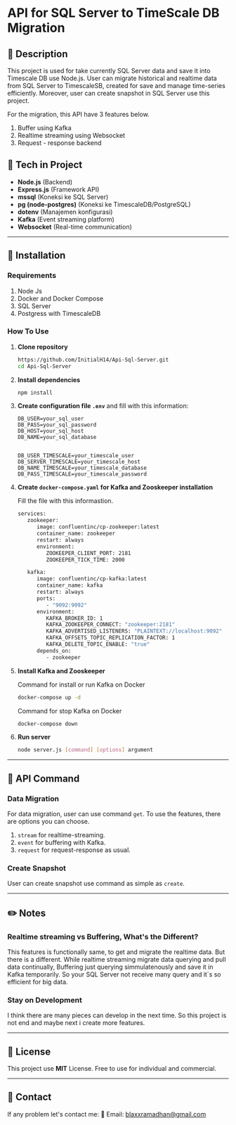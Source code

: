 # API for SQL Server to TimeScale DB Migration

## 📌 Description

This project is used for take currently SQL Server data and save it into Timescale DB use Node.js. User can migrate historical and realtime data from SQL Server to TimescaleSB, created for save and manage time-series efficiently. Moreover, user can create snapshot in SQL Server use this project.

For the migration, this API have 3 features below.

1. Buffer using Kafka
2. Realtime streaming using Websocket
3. Request - response backend

## 🚀 Tech in Project

- **Node.js** (Backend)
- **Express.js** (Framework API)
- **mssql** (Koneksi ke SQL Server)
- **pg (node-postgres)** (Koneksi ke TimescaleDB/PostgreSQL)
- **dotenv** (Manajemen konfigurasi)
- **Kafka** (Event streaming platform)
- **Websocket** (Real-time communication)

---

## 📡 Installation

### Requirements

1. Node Js
2. Docker and Docker Compose
3. SQL Server
4. Postgress with TimescaleDB

### How To Use

1. **Clone repository**

   ```sh
   https://github.com/InitialH14/Api-Sql-Server.git
   cd Api-Sql-Server
   ```

2. **Install dependencies**

   ```sh
   npm install
   ```

3. **Create configuration file `.env`** and fill with this information:

   ```env
   DB_USER=your_sql_user
   DB_PASS=your_sql_password
   DB_HOST=your_sql_host
   DB_NAME=your_sql_database


   DB_USER_TIMESCALE=your_timescale_user
   DB_SERVER_TIMESCALE=your_timescale_host
   DB_NAME_TIMESCALE=your_timescale_database
   DB_PASS_TIMESCALE=your_timescale_password
   ```

4. **Create `docker-compose.yaml` for Kafka and Zooskeeper installation**

   Fill the file with this informastion.

   ```sh
   services:
      zookeeper:
         image: confluentinc/cp-zookeeper:latest
         container_name: zookeeper
         restart: always
         environment:
            ZOOKEEPER_CLIENT_PORT: 2181
            ZOOKEEPER_TICK_TIME: 2000

      kafka:
         image: confluentinc/cp-kafka:latest
         container_name: kafka
         restart: always
         ports:
            - "9092:9092"
         environment:
            KAFKA_BROKER_ID: 1
            KAFKA_ZOOKEEPER_CONNECT: "zookeeper:2181"
            KAFKA_ADVERTISED_LISTENERS: "PLAINTEXT://localhost:9092"
            KAFKA_OFFSETS_TOPIC_REPLICATION_FACTOR: 1
            KAFKA_DELETE_TOPIC_ENABLE: "true"
         depends_on:
            - zookeeper
   ```

5. **Install Kafka and Zooskeeper**

   Command for install or run Kafka on Docker

   ```sh
   docker-compose up -d
   ```

   Command for stop Kafka on Docker

   ```sh
   docker-compose down
   ```

6. **Run server**
   ```sh
   node server.js [command] [options] argument
   ```

---

## 📌 API Command

### Data Migration

For data migration, user can use command `get`. To use the features, there are options you can choose.

1. `stream` for realtime-streaming.
2. `event` for buffering with Kafka.
3. `request` for request-response as usual.

### Create Snapshot

User can create snapshot use command as simple as `create`.

---

## ✏️ Notes

### Realtime streaming vs Buffering, What's the Different?

This features is functionally same, to get and migrate the realtime data. But there is a different. While realtime streaming migrate data querying and pull data continually, Buffering just querying simmulatenously and save it in Kafka temporarily. So your SQL Server not receive many query and it`s so efficient for big data.

### Stay on Development

I think there are many pieces can develop in the next time. So this project is not end and maybe next i create more features.

---

## 🔗 License

This project use **MIT** License. Free to use for individual and commercial.

---

## 💬 Contact

If any problem let's contact me:
📧 Email: blaxxramadhan@gmail.com
